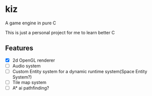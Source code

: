 # kiz
A game engine in pure C

This is just a personal project for me to learn better C

## Features
- [x] 2d OpenGL renderer
- [ ] Audio system
- [ ] Custom Entity system for a dynamic runtime system(Space Entity System?)
- [ ] Tile map system
- [ ] A* ai pathfinding?
